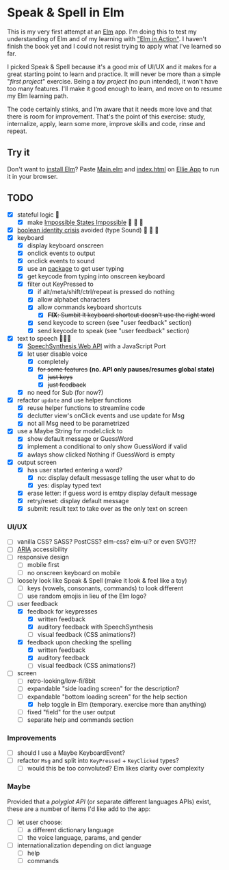 # Speak & Spell in Elm

This is my very first attempt at an [Elm](https://elm-lang.org/) app. I'm doing this to test my understanding of Elm and of my learning with ["Elm in Action"](https://www.manning.com/books/elm-in-action). I haven't finish the book yet and I could not resist trying to apply what I've learned so far.

I picked Speak & Spell because it's a good mix of UI/UX and it makes for a great starting point to learn and practice. It will never be more than a simple "*first project*" exercise. Being a *toy project* (no pun intended), it won't have too many features. I'll make it good enough to learn, and move on to resume my Elm learning path.

The code certainly stinks, and I’m aware that it needs more love and that there is room for improvement. That's the point of this exercise: study, internalize, apply, learn some more, improve skills and code, rinse and repeat.

## Try it

Don't want to [install Elm](https://guide.elm-lang.org/install/)? Paste [Main.elm](./src/Main.elm) and [index.html](./index.html) on [Ellie App](https://ellie-app.com/new) to run it in your browser.

## TODO

- [x] stateful logic 🥳
  - [x] make [Impossible States Impossible](https://sporto.github.io/elm-patterns/basic/impossible-states.html) 🎉 🎉 🎉
- [x] [boolean identity crisis](https://www.youtube.com/watch?v=6TDKHGtAxeg) avoided (type Sound) 🥳 🥳 🥳
- [x] keyboard
  - [x] display keyboard onscreen
  - [x] onclick events to output
  - [x] onclick events to sound
  - [x] use an [package](https://package.elm-lang.org/packages/Gizra/elm-keyboard-event/latest/) to get user typing
  - [x] get keycode from typing into onscreen keyboard
  - [x] filter out KeyPressed to
    - [x] if alt/meta/shift/ctrl/repeat is pressed do nothing
    - [x] allow alphabet characters
    - [x] allow commands keyboard shortcuts
      - [x] ~~**FIX**: Sumbit It keyboard shortcut doesn't use the right word~~
    - [x] send keycode to screen (see "user feedback" section)
    - [x] send keycode to speak (see "user feedback" section)
- [x] text to speech 🤖🤖🤖
  - [x] [SpeechSynthesis Web API](https://developer.mozilla.org/en-US/docs/Web/API/SpeechSynthesis) with a JavaScript Port
  - [x] let user disable voice
    - [x] completely
    - [x] ~~for some features~~ **(no. API only pauses/resumes global state)**
      - [x] ~~just keys~~
      - [x] ~~just feedback~~
  - [x] no need for Sub (for now?)
- [x] refactor ```update``` and use helper functions
  - [x] reuse helper functions to streamline code
  - [x] declutter view's onClick events and use update for Msg
  - [x] not all Msg need to be parametrized
- [x] use a Maybe String for model.click to
  - [x] show default message or GuessWord
  - [x] implement a conditional to only show GuessWord if valid
  - [x] awlays show clicked Nothing if GuessWord is empty
- [x] output screen
  - [x] has user started entering a word?
    - [x] no: display default messasge telling the user what to do
    - [x] yes: display typed text
  - [x] erase letter: if guess word is emtpy display default message
  - [x] retry/reset: display default message
  - [x] submit: result text to take over as the only text on screen

### UI/UX

- [ ] vanilla CSS? SASS? PostCSS? elm-css? elm-ui? or even SVG?!?
- [ ] [ARIA](https://developer.mozilla.org/en-US/docs/Web/Accessibility/ARIA) accessibility
- [ ] responsive design
  - [ ] mobile first
  - [ ] no onscreen keyboard on mobile
- [ ] loosely look like Speak & Spell (make it look & feel like a toy)
  - [ ] keys (vowels, consonants, commands) to look different
  - [ ] use random emojis in lieu of the Elm logo?
- [ ] user feedback
  - [x] feedback for keypresses
    - [x] written feedback
    - [x] auditory feedback with SpeechSynthesis
    - [ ] visual feedback (CSS animations?)
  - [x] feedback upon checking the spelling
    - [x] written feedback
    - [x] auditory feedback
    - [ ] visual feedback (CSS animations?)
- [ ] screen
  - [ ] retro-looking/low-fi/8bit
  - [ ] expandable "side loading screen" for the description?
  - [ ] expandable "bottom loading screen" for the help section
    - [x] help toggle in Elm (temporary. exercise more than anything)
  - [ ] fixed "field" for the user output
  - [ ] separate help and commands section

### Improvements

- [ ] should I use a Maybe KeyboardEvent?
- [ ] refactor ```Msg``` and split into ```KeyPressed``` + ```KeyClicked``` types?
  - [ ] would this be too convoluted? Elm likes clarity over complexity

### Maybe

Provided that a *polyglot API* (or separate different languages APIs) exist, these are a number of items I'd like add to the app:

- [ ] let user choose:
  - [ ] a different dictionary language
  - [ ] the voice language, params, and gender
- [ ] internationalization depending on dict language
  - [ ] help
  - [ ] commands
